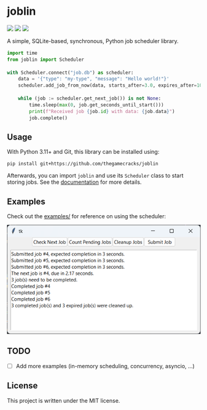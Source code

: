 # joblin

[![](https://img.shields.io/github/actions/workflow/status/thegamecracks/joblin/pyright-lint.yml?style=flat-square&label=pyright)](https://microsoft.github.io/pyright/#/)
[![](https://img.shields.io/github/actions/workflow/status/thegamecracks/joblin/python-test.yml?style=flat-square&logo=pytest&label=tests)](https://docs.pytest.org/en/stable/)
[![](https://img.shields.io/github/actions/workflow/status/thegamecracks/joblin/publish-docs.yml?style=flat-square&logo=github&label=docs)](https://thegamecracks.github.io/joblin/)

A simple, SQLite-based, synchronous, Python job scheduler library.

```py
import time
from joblin import Scheduler

with Scheduler.connect("job.db") as scheduler:
    data = '{"type": "my-type", "message": "Hello world!"}'
    scheduler.add_job_from_now(data, starts_after=3.0, expires_after=10.0)

    while (job := scheduler.get_next_job()) is not None:
        time.sleep(max(0, job.get_seconds_until_start()))
        print(f"Received job {job.id} with data: {job.data}")
        job.complete()
```

## Usage

With Python 3.11+ and Git, this library can be installed using:

```sh
pip install git+https://github.com/thegamecracks/joblin
```

Afterwards, you can import `joblin` and use its `Scheduler` class
to start storing jobs. See the [documentation] for more details.

[documentation]: https://thegamecracks.github.io/joblin/

## Examples

Check out the [examples/] for reference on using the scheduler:

[![](https://raw.githubusercontent.com/thegamecracks/joblin/main/examples/tkinter_app.png)](https://github.com/thegamecracks/joblin/tree/main/examples/tkinter_app.py)

[examples/]: https://github.com/thegamecracks/joblin/tree/main/examples/

## TODO

- [ ] Add more examples (in-memory scheduling, concurrency, asyncio, ...)

## License

This project is written under the MIT license.
